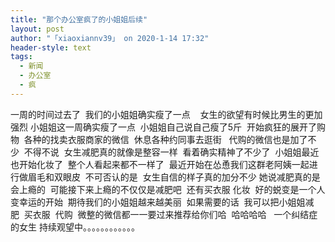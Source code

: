 ```yaml
---
title: "那个办公室疯了的小姐姐后续"
layout: post
author: "「xiaoxiannv39」 on 2020-1-14 17:32"
header-style: text
tags:
  - 新闻
  - 办公室
  - 疯
---
```


<head></head>
<body>
  一周的时间过去了&nbsp;&nbsp;我们的小姐姐确实瘦了一点&nbsp; &nbsp; 女生的欲望有时候比男生的更加强烈 小姐姐这一周确实瘦了一点&nbsp;&nbsp;小姐姐自己说自己瘦了5斤&nbsp;&nbsp;开始疯狂的展开了购物&nbsp;&nbsp;各种的找卖衣服商家的微信&nbsp;&nbsp;休息各种约同事去逛街&nbsp; &nbsp;代购的微信也是加了不少&nbsp;&nbsp;不得不说&nbsp;&nbsp;女生减肥真的就像是整容一样&nbsp;&nbsp;看着确实精神了不少了&nbsp;&nbsp;小姐姐最近也开始化妆了&nbsp;&nbsp;整个人看起来都不一样了&nbsp;&nbsp;最近开始在怂恿我们这群老阿姨一起进行做眉毛和双眼皮&nbsp;&nbsp;不可否认的是&nbsp;&nbsp;女生自信的样子真的加分不少 她说减肥真的是会上瘾的&nbsp;&nbsp;可能接下来上瘾的不仅仅是减肥吧&nbsp;&nbsp;还有买衣服 化妆&nbsp;&nbsp;好的蜕变是一个人变幸运的开始&nbsp;&nbsp;期待我们的小姐姐越来越美丽&nbsp;&nbsp;如果需要的话&nbsp;&nbsp;我可以把小姐姐减肥&nbsp;&nbsp;买衣服&nbsp;&nbsp;代购&nbsp;&nbsp;微整的微信都一一要过来推荐给你们哈&nbsp;&nbsp;哈哈哈哈&nbsp; &nbsp;一个纠结症的女生 持续观望中。。。。。。。。。。。。
</body>


